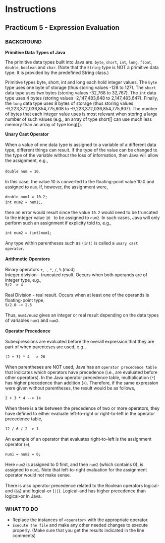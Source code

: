 # Instructions  

## Practicum 5 - Expression Evaluation<br>

### BACKGROUND<br>

**Primitive Data Types of Java**

The primitive data types built into Java are: `byte`, `short`, `int`, `long`,
`float`, `double`, `boolean` and `char`. (Note that the `String` type is NOT
a primitive data type. It is provided by the predefined String class.)<br>

Primitive types byte, short, int and long each hold integer values. The `byte`
type uses one byte of storage (thus storing values -128 to 127). The `short`
data type uses two bytes (storing values -32,768 to 32,767). The `int` data
type uses 4 bytes (storing values -2,147,483,648 to 2,147,483,647). Finally,
the `long` data type uses 8 bytes of storage (thus storing values -9,223,372,036,854,775,808 to -9,223,372,036,854,775,807). The number of
bytes that each integer value uses is most relevant when storing a large 
number of such values (e.g., an array of type short[] can use much less
memory than an array of type long[]).

**Unary Cast Operator**<br><br>
When a value of one data type is assigned to a variable of a different data
type, different things can result. If the type of the value can be changed 
to the type of the variable without the loss of information, then Java
will allow the assignment, e.g., <br><br>
`double num = 10`. 
<br><br>
In this case, the value 10 is converted to the 
floating-point value 10.0 and assigned to `num`. If, however, the assignment
were, <br><br>
`double num1 = 10.2;`<br>
`int num2 = num1;`, 
<br><br>
then an error would result since the value `10.2` would 
need to be truncated to the integer value `10 ` to be assigned to `num2`.
In such cases, Java will only perform such an assignment if explicity
told to, e.g.,<br><br>
`int num2 = (int)num1;`
<br><br>
Any type within parentheses such as `(int)` is called a `unary cast 
operator`.
<br><br>
**Arithmetic Operators**<br><br>
Binary operators `+`, `-`, `*`, `/`, `%` (mod)<br>
Integer division - truncated result. Occurs when both operands
are of integer type, e.g.,<br>
`5/2 -> 4`<br><br>
Real Division - real result. Occurs when at least one of the
operands is floating-point type,<br>
`5/2.0 -> 2.5`<br><br>
Thus, `num1/num2` gives an integer or real result depending
on the data types of variables `num1` and `num2`.
<br><br>
**Operator Precedence**<br><br>
Subexpressions are evaluated before the overall expression that they
are part of when parenteses are used, e.g.,
<br><br>
`(2 + 3) * 4 --> 20`
<br><br>
When parentheses are NOT used, Java has an `operator precedence table`
that indicates which operators have precedence (i.e., are evaluated
before other operators). In the Java operator precedence table, 
multiplication (`*`) has higher precedence than addition (`+`). Therefore,
if the same expression were given without parentheses, the result would be
as follows,<br><br>
`2 + 3 * 4 --> 14`<br><br>
When there is a tie between the precedence of two or more operators,
they have defined to either evaluate left-to-right or right-to-left in
the operator precedence table,<br><br>
`12 / 6 / 2 -> 1`<br><br>
An example of an operator that evaluates right-to-left is the
assignment operator (`=`),<br><br>
`num1 = num2 = 0;`
<br><br>
Here `num2` is assigned to 0 first, and then
`num2` (which contains 0), is assigned to `num1`. Note that left-to-right
evaluation for the assignment operator would not make sense.
<br><br>
There is also operator precedence related to the Boolean operators logical-and (`&&`)
and logical-or (`||`). Logical-and has higher precedence than logical-or in Java.

### WHAT TO DO<br>
- Replace the instances of `<operator>` with the appropriate operator.
- `Execute the file` and make any other needed changes to execute properly.
  (Make sure that you get the results indicated in the line comments)
